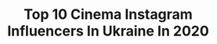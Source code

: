 ---
title: Top 10 Cinema Instagram Influencers In Ukraine In 2020
description: >-
  Find top cinema Instagram influencers in Ukraine in 2020. Most popular hashtags: #film # #cinema #makeupartist.
platform: Instagram
profiles:
  - username: "vorot.raw"
    fullname: >-
      Фотограф | Воротинцев | Киев
    location: "Ukraine"
    followers: 2982
    engagement: 2986
    commentsToLikes: 0.035538
    id: ck14ih9fife1w0i19hl7rfe1x
    verified: false
    hashtags: "#vorotway, #vorot"
  - username: "liza_liubimova_l"
    fullname: >-
      Liza Liubimova
    location: "Ukraine"
    followers: 22738
    engagement: 733
    commentsToLikes: 0.014305
    id: ck5ccnhoyhoj60i11irgjli5t
    verified: false
    hashtags: "#sunshine, #love, #nicolekidman, #godsgames"
  - username: "taras.tsymbaliuk"
    fullname: >-
      ТАРАС ЦИМБАЛЮК
    location: "Ukraine"
    followers: 57814
    engagement: 408
    commentsToLikes: 0.015883
    id: ck14imdfeg3wl0i19d4k18or6
    verified: false
    hashtags: "#carantine, #stayhome, #coronavid19"
  - username: "bad_ganna"
    fullname: >-
      Ann bad
    location: "Ukraine"
    followers: 8795
    engagement: 517
    commentsToLikes: 0.044276
    id: ck6u73iufj9jh0j71p4xxkpmb
    verified: false
    hashtags: "#bad, #badmaker"
  - username: "server_lyumanov"
    fullname: >-
      Сервер Люманов
    location: "Ukraine"
    followers: 17939
    engagement: 356
    commentsToLikes: 0.049514
    id: ck5q57jj7roua0i11oa0ozkdz
    verified: false
    hashtags: "#25years"
  - username: "emir_aliev_"
    fullname: >-
      Эмир Алиев
    location: "Ukraine"
    followers: 20182
    engagement: 532
    commentsToLikes: 0.016128
    id: ck5q57l2groy90i11hzcma82p
    verified: false
    hashtags: "#crimea"
  - username: "norm_li"
    fullname: >-
      Norm Li, csc
    location: "Ukraine"
    followers: 5190
    engagement: 1009
    commentsToLikes: 0.036718
    id: ck6ua74uy1w5r0j71mqfhegkf
    verified: false
    hashtags: ""
  - username: "fordesman"
    fullname: >-
      Ben Fordesman
    location: "Ukraine"
    followers: 5824
    engagement: 477
    commentsToLikes: 0.044125
    id: ck6tsmc2i5l0u0j71mc3mv3wn
    verified: false
    hashtags: ""
  - username: "oleg.avilov"
    fullname: >-
      Oleg Avilov 🎥
    location: "Ukraine"
    followers: 42782
    engagement: 215
    commentsToLikes: 0.024804
    id: ck0u63p7p0yns0i19pajh5n9o
    verified: false
    hashtags: "#mobile, #evoque, #eos5dmark4, #stars"
  - username: "maryanapetrushka"
    fullname: >-
      MK_makeup
    location: "Ukraine"
    followers: 18954
    engagement: 692
    commentsToLikes: 0.162344
    id: ck13a8i6gp5g10i19w4fo25rs
    verified: false
    hashtags: "#nyxliner, #makeupchallenge, #closeupshots, #repeatmakeup"
---